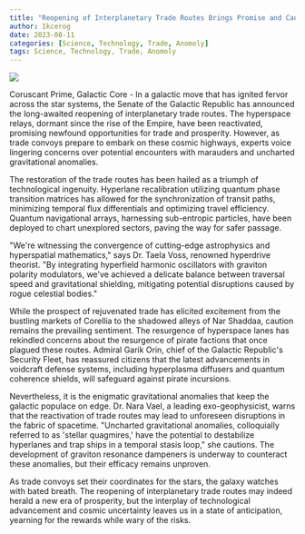 ```yaml
---
title: "Reopening of Interplanetary Trade Routes Brings Promise and Caution"
author: Ikcerog
date: 2023-08-11
categories: [Science, Technology, Trade, Anomoly]
tags: Science, Technology, Trade, Anomoly
---
```

<img src="https://ikcerog.github.io/Swglegends-adventures/assets/img/boba.jpg" style="max-width: 100%;">
<p>Coruscant Prime, Galactic Core - In a galactic move that has ignited fervor across the star systems, the Senate of the Galactic Republic has announced the long-awaited reopening of interplanetary trade routes. The hyperspace relays, dormant since the rise of the Empire, have been reactivated, promising newfound opportunities for trade and prosperity. However, as trade convoys prepare to embark on these cosmic highways, experts voice lingering concerns over potential encounters with marauders and uncharted gravitational anomalies.</p>

<p>The restoration of the trade routes has been hailed as a triumph of technological ingenuity. Hyperlane recalibration utilizing quantum phase transition matrices has allowed for the synchronization of transit paths, minimizing temporal flux differentials and optimizing travel efficiency. Quantum navigational arrays, harnessing sub-entropic particles, have been deployed to chart unexplored sectors, paving the way for safer passage.</p>

<p>"We're witnessing the convergence of cutting-edge astrophysics and hyperspatial mathematics," says Dr. Taela Voss, renowned hyperdrive theorist. "By integrating hyperfield harmonic oscillators with graviton polarity modulators, we've achieved a delicate balance between traversal speed and gravitational shielding, mitigating potential disruptions caused by rogue celestial bodies."</p>

<p>While the prospect of rejuvenated trade has elicited excitement from the bustling markets of Corellia to the shadowed alleys of Nar Shaddaa, caution remains the prevailing sentiment. The resurgence of hyperspace lanes has rekindled concerns about the resurgence of pirate factions that once plagued these routes. Admiral Garik Orin, chief of the Galactic Republic's Security Fleet, has reassured citizens that the latest advancements in voidcraft defense systems, including hyperplasma diffusers and quantum coherence shields, will safeguard against pirate incursions.</p>

<p>Nevertheless, it is the enigmatic gravitational anomalies that keep the galactic populace on edge. Dr. Nara Vael, a leading exo-geophysicist, warns that the reactivation of trade routes may lead to unforeseen disruptions in the fabric of spacetime. "Uncharted gravitational anomalies, colloquially referred to as 'stellar quagmires,' have the potential to destabilize hyperlanes and trap ships in a temporal stasis loop," she cautions. The development of graviton resonance dampeners is underway to counteract these anomalies, but their efficacy remains unproven.</p>

<p>As trade convoys set their coordinates for the stars, the galaxy watches with bated breath. The reopening of interplanetary trade routes may indeed herald a new era of prosperity, but the interplay of technological advancement and cosmic uncertainty leaves us in a state of anticipation, yearning for the rewards while wary of the risks.</p>
